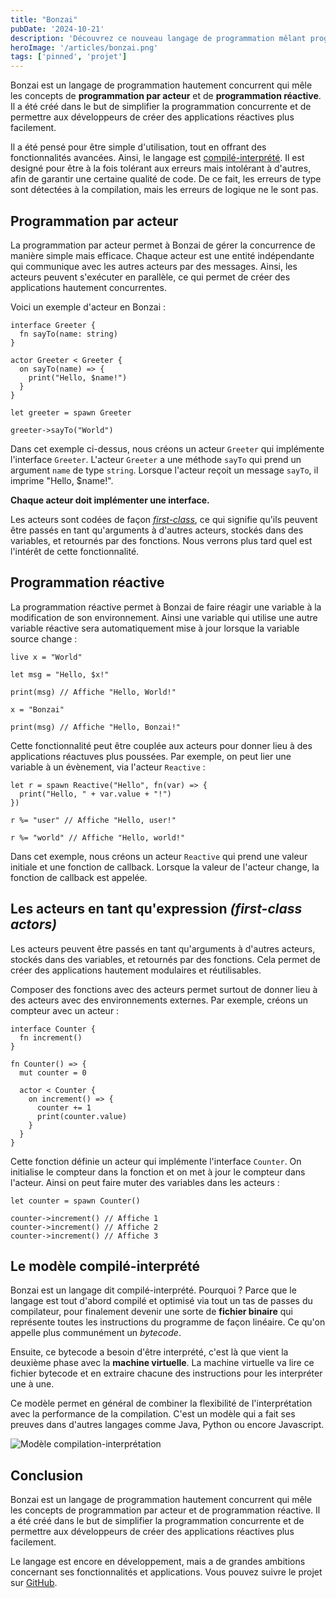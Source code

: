 ```yaml
---
title: "Bonzai"
pubDate: '2024-10-21'
description: 'Découvrez ce nouveau langage de programmation mêlant programmation par acteur et programmation réactive'
heroImage: '/articles/bonzai.png'
tags: ['pinned', 'projet']
---
```


Bonzai est un langage de programmation hautement concurrent qui mêle les concepts de **programmation par acteur** et de **programmation réactive**. Il a été créé dans le but de simplifier la programmation concurrente et de permettre aux développeurs de créer des applications réactives plus facilement.

Il a été pensé pour être simple d'utilisation, tout en offrant des fonctionnalités avancées. Ainsi, le langage est [compilé-interprété](#le-modèle-compilé-interprété). Il est designé pour être à la fois tolérant aux erreurs mais intolérant à d'autres, afin de garantir une certaine qualité de code. De ce fait, les erreurs de type sont détectées à la compilation, mais les erreurs de logique ne le sont pas.

## Programmation par acteur

La programmation par acteur permet à Bonzai de gérer la concurrence de manière simple mais efficace. Chaque acteur est une entité indépendante qui communique avec les autres acteurs par des messages. Ainsi, les acteurs peuvent s'exécuter en parallèle, ce qui permet de créer des applications hautement concurrentes.

Voici un exemple d'acteur en Bonzai : 

```Bonzai
interface Greeter {
  fn sayTo(name: string)
}

actor Greeter < Greeter {
  on sayTo(name) => {
    print("Hello, $name!")
  }
}

let greeter = spawn Greeter

greeter->sayTo("World")
```

Dans cet exemple ci-dessus, nous créons un acteur `Greeter` qui implémente l'interface `Greeter`. L'acteur `Greeter` a une méthode `sayTo` qui prend un argument `name` de type `string`. Lorsque l'acteur reçoit un message `sayTo`, il imprime "Hello, $name!".

**Chaque acteur doit implémenter une interface.**

Les acteurs sont codées de façon [*first-class*](#les-acteurs-en-tant-quexpression-first-class-actors), ce qui signifie qu'ils peuvent être passés en tant qu'arguments à d'autres acteurs, stockés dans des variables, et retournés par des fonctions. Nous verrons plus tard quel est l'intérêt de cette fonctionnalité.

## Programmation réactive

La programmation réactive permet à Bonzai de faire réagir une variable à la modification de son environnement. Ainsi une variable qui utilise une autre variable réactive sera automatiquement mise à jour lorsque la variable source change :

```bonzai
live x = "World"

let msg = "Hello, $x!"

print(msg) // Affiche "Hello, World!"

x = "Bonzai"

print(msg) // Affiche "Hello, Bonzai!"
```

Cette fonctionnalité peut être couplée aux acteurs pour donner lieu à des applications réactuves plus poussées. Par exemple, on peut lier une variable à un évènement, via l'acteur `Reactive` :

```bonzai
let r = spawn Reactive("Hello", fn(var) => {
  print("Hello, " + var.value + "!")
})

r %= "user" // Affiche "Hello, user!"

r %= "world" // Affiche "Hello, world!"
```

Dans cet exemple, nous créons un acteur `Reactive` qui prend une valeur initiale et une fonction de callback. Lorsque la valeur de l'acteur change, la fonction de callback est appelée.

## Les acteurs en tant qu'expression *(first-class actors)*

Les acteurs peuvent être passés en tant qu'arguments à d'autres acteurs, stockés dans des variables, et retournés par des fonctions. Cela permet de créer des applications hautement modulaires et réutilisables.

Composer des fonctions avec des acteurs permet surtout de donner lieu à des acteurs avec des environnements externes. Par exemple, créons un compteur avec un acteur :

```bonzai
interface Counter {
  fn increment()
}

fn Counter() => {
  mut counter = 0

  actor < Counter {
    on increment() => {
      counter += 1
      print(counter.value)
    }
  }
}
```

Cette fonction définie un acteur qui implémente l'interface `Counter`. On initialise le compteur dans la fonction et on met à jour le compteur dans l'acteur. Ainsi on peut faire muter des variables dans les acteurs :

```bonzai
let counter = spawn Counter()

counter->increment() // Affiche 1
counter->increment() // Affiche 2
counter->increment() // Affiche 3
```

## Le modèle compilé-interprété

Bonzai est un langage dit compilé-interprété. Pourquoi ? Parce que le langage est tout d'abord compilé et optimisé via tout un tas de passes du compilateur, pour finalement devenir une sorte de **fichier binaire** qui représente toutes les instructions du programme de façon linéaire. Ce qu'on appelle plus communément un *bytecode*.

Ensuite, ce bytecode a besoin d'être interprété, c'est là que vient la deuxième phase avec la **machine virtuelle**. La machine virtuelle va lire ce fichier bytecode et en extraire chacune des instructions pour les interpréter une à une.

Ce modèle permet en général de combiner la flexibilité de l'interprétation avec la performance de la compilation. C'est un modèle qui a fait ses preuves dans d'autres langages comme Java, Python ou encore Javascript.

![Modèle compilation-interprétation](/articles/bonzai/compilation.svg)

## Conclusion

Bonzai est un langage de programmation hautement concurrent qui mêle les concepts de programmation par acteur et de programmation réactive. Il a été créé dans le but de simplifier la programmation concurrente et de permettre aux développeurs de créer des applications réactives plus facilement.

Le langage est encore en développement, mais a de grandes ambitions concernant ses fonctionnalités et applications. Vous pouvez suivre le projet sur [GitHub](https://github.com/thomasvergne/bonzai).
